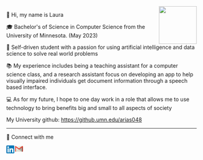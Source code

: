 
<img align="right" width="100" height="100" src="https://media.giphy.com/media/na5kHvSAGyR30kVXqZ/giphy.gif">

👋  Hi, my name is Laura

🎓 Bachelor's of Science in Computer Science from the University of Minnesota. (May 2023)

🌇 Self-driven student with a passion for using artificial intelligence and data science to solve real world problems

📚 My experience includes being a teaching assistant for a computer science class, and a research assistant focus on developing an app to help visually impaired individuals get document information through a speech based interface.

💻 As for my future, I hope to one day work in a role that allows me to use technology to bring benefits big and small to all aspects of society

My University github: https://github.umn.edu/arias048

<hr>

🤝 Connect with me

<a href="https://www.linkedin.com/in/laura-arias-fernandez-61b121191/">
    <img align="left" src="https://github.com/lauraAriasFdez/lauraAriasFdez/blob/main/linkedin.png" alt="LinkedIn" width="21px"/>                                                   </a>

  <a href="mailto:larfer2001@gmail.com">
    <img align="left" src="https://github.com/lauraAriasFdez/lauraAriasFdez/blob/main/email.png" alt="Email" width="25px"/>                                                   
  </a>
  
<!--
📫 How to reach me ...

![til](https://media.giphy.com/media/u2pmTWUi0MXjyrMaVj/giphy.gif)
![til](https://media.giphy.com/media/NgurY1o4z080Jfoyzw/giphy.gif)
![til](https://media.giphy.com/media/L1R1tvI9svkIWwpVYr/giphy.gif)
https://media.giphy.com/media/jdPMeyv9rn0hZHh8n9/giphy.gif
https://media.giphy.com/media/4XXo8A7CIW1lZGgdhm/giphy.gif
https://media.giphy.com/media/na5kHvSAGyR30kVXqZ/giphy.gif
https://media.giphy.com/media/hB3CsPc5aAMC4xEKE0/giphy.gif
✨✨✨✨
--!>







